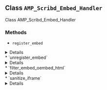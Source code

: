 ## Class `AMP_Scribd_Embed_Handler`

Class AMP_Scribd_Embed_Handler

### Methods
* `register_embed`

<details>

```php
public register_embed()
```

Registers embed.


</details>
* `unregister_embed`

<details>

```php
public unregister_embed()
```

Unregisters embed.


</details>
* `filter_embed_oembed_html`

<details>

```php
public filter_embed_oembed_html( $cache, $url )
```

Filter oEmbed HTML for Scribd to be AMP compatible.


</details>
* `sanitize_iframe`

<details>

```php
private sanitize_iframe( $html )
```

Retrieves iframe element from HTML string and amends or appends the correct sandbox permissions.


</details>
